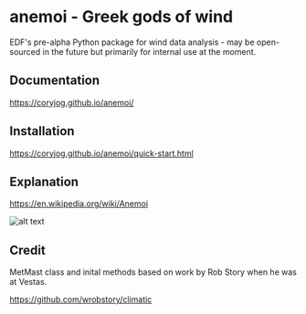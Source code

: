 # anemoi - Greek gods of wind
EDF's pre-alpha Python package for wind data analysis - may be open-sourced in the future but primarily for internal use at the moment.

## Documentation
https://coryjog.github.io/anemoi/

## Installation
https://coryjog.github.io/anemoi/quick-start.html

## Explanation
https://en.wikipedia.org/wiki/Anemoi

![alt text](https://s-media-cache-ak0.pinimg.com/564x/74/5c/2c/745c2ce3f2359406306077e27a122bd9.jpg "Anemoi: Greek gods of wind")

## Credit
MetMast class and inital methods based on work by Rob Story when he was at Vestas.

https://github.com/wrobstory/climatic
